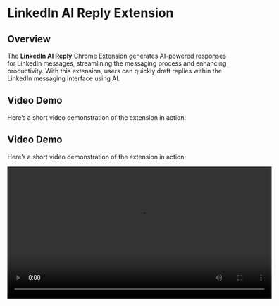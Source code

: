 # LinkedIn AI Reply Extension

## Overview

The **LinkedIn AI Reply** Chrome Extension generates AI-powered responses for LinkedIn messages, streamlining the messaging process and enhancing productivity. With this extension, users can quickly draft replies within the LinkedIn messaging interface using AI.
 ## Video Demo

Here’s a short video demonstration of the extension in action:

## Video Demo



Here’s a short video demonstration of the extension in action:

<video width="600" controls>
  <source src="LinkedInAIReply.mp4" type="video/mp4">
  Your browser does not support the video tag.
</video>

